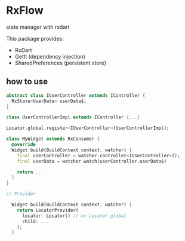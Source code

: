 # RxFlow

state manager with rxdart

This package provides:

- RxDart
- GetIt (dependency injection)
- SharedPreferences (persistent store)

## how to use

```dart
abstract class IUserController extends IController {
  RxState<UserData> userData$;
}

class UserControllerImpl extends IController {...}

Locator.global.register<IUserController>(UserControllerImpl);

class MyWidget extends RxConsumer {
  @override
  Widget build(BuildContext context, watcher) {
    final userController = watcher.controller<IUserController>();
    final userData = watcher.watch(userController.userData$)

    return ...
  }
}

// Provider

  Widget build(BuildContext context, watcher) {
    return LocatorProvider(
      locator: Locator() // or Locator.global
      child: ...
    );
  }


```
